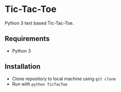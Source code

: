# Tic-Tac-Toe
Python 3 text based Tic-Tac-Toe.

## Requirements
* Python 3

## Installation 
* Clone repository to local machine using `git clone`
* Run with `python TicTacToe`
 
